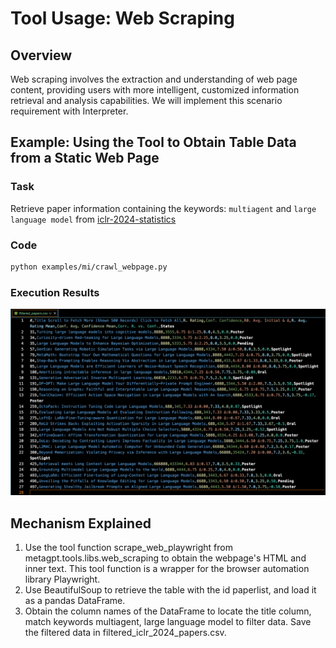 # Tool Usage: Web Scraping

## Overview

Web scraping involves the extraction and understanding of web page content, providing users with more intelligent, customized information retrieval and analysis capabilities. We will implement this scenario requirement with Interpreter.

## Example: Using the Tool to Obtain Table Data from a Static Web Page

### Task

Retrieve paper information containing the keywords: `multiagent` and `large language model` from [iclr-2024-statistics](https://papercopilot.com/statistics/iclr-statistics/iclr-2024-statistics/)

### Code

```bash
python examples/mi/crawl_webpage.py
```

### Execution Results

<img src="../../../../../public/image/guide/use_cases/interpreter/iclr2024_filtered_papers.png">

## Mechanism Explained

1. Use the tool function scrape_web_playwright from metagpt.tools.libs.web_scraping to obtain the webpage's HTML and inner text. This tool function is a wrapper for the browser automation library Playwright.
2. Use BeautifulSoup to retrieve the table with the id paperlist, and load it as a pandas DataFrame.
3. Obtain the column names of the DataFrame to locate the title column, match keywords multiagent, large language model to filter data. Save the filtered data in filtered_iclr_2024_papers.csv.
